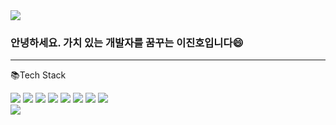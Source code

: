 <img src="https://capsule-render.vercel.app/api?type=waving&color=08298A&height=150&section=header" />

### 안녕하세요. 가치 있는 개발자를 꿈꾸는 이진호입니다😄

---

📚Tech Stack

<div align=left>
  <img src="https://img.shields.io/badge/java-E34F26?style=for-the-badge&logo=java&logoColor=white">
  <img  src="https://img.shields.io/badge/mariaDB-003545?style=for-the-badge&logo=mariaDB&logoColor=white">
  <img  src="https://img.shields.io/badge/mysql-4479A1?style=for-the-badge&logo=mysql&logoColor=white">
  <img src="https://img.shields.io/badge/spring-6DB33F?style=for-the-badge&logo=spring&logoColor=white">
  <img src="https://img.shields.io/badge/spring boot-6DB33F?style=for-the-badge&logo=springboot&logoColor=white">
  <img src="https://img.shields.io/badge/aws EC2-FF9900?style=for-the-badge&logo=amazonaws&logoColor=white">
 
 <img src="https://img.shields.io/badge/intellij idea-181717?style=for-the-badge&logo=intellijidea&logoColor=white">
  <img src="https://img.shields.io/badge/github-181717?style=for-the-badge&logo=github&logoColor=white">
  
  
</div>

<img src="https://capsule-render.vercel.app/api?type=waving&color=08298A&height=150&section=footer" />


<!--
**sbi03441/sbi03441** is a ✨ _special_ ✨ repository because its `README.md` (this file) appears on your GitHub profile.

Here are some ideas to get you started:

- 🔭 I’m currently working on ...
- 🌱 I’m currently learning ...
- 👯 I’m looking to collaborate on ...
- 🤔 I’m looking for help with ...
- 💬 Ask me about ...
- 📫 How to reach me: ...
- 😄 Pronouns: ...
- ⚡ Fun fact: ...
-->
